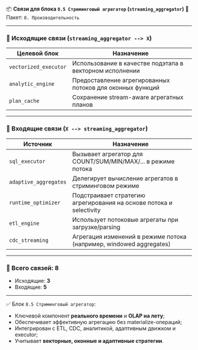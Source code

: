 📦 **Связи для блока `8.5 Стриминговый агрегатор` (`streaming_aggregator`)**
📁 Пакет: `8. Производительность`

---

### 🔻 Исходящие связи (`streaming_aggregator --> X`)

| Целевой блок          | Назначение                                                |
| --------------------- | --------------------------------------------------------- |
| `vectorized_executor` | Использование в качестве подэтапа в векторном исполнении  |
| `analytic_engine`     | Предоставление агрегированных потоков для оконных функций |
| `plan_cache`          | Сохранение stream-aware агрегатных планов                 |

---

### 🔺 Входящие связи (`X --> streaming_aggregator`)

| Источник              | Назначение                                                          |
| --------------------- | ------------------------------------------------------------------- |
| `sql_executor`        | Вызывает агрегатор для COUNT/SUM/MIN/MAX/... в режиме потока        |
| `adaptive_aggregates` | Делегирует вычисление агрегатов в стриминговом режиме               |
| `runtime_optimizer`   | Подстраивает стратегию агрегирования на основе потока и selectivity |
| `etl_engine`          | Использует потоковые агрегаты при загрузке/parsing                  |
| `cdc_streaming`       | Агрегация изменений в режиме потока (например, windowed aggregates) |

---

### 🧩 Всего связей: **8**

* Исходящие: **3**
* Входящие: **5**

---

✅ Блок `8.5 Стриминговый агрегатор`:

* Ключевой компонент **реального времени** и **OLAP на лету**;
* Обеспечивает эффективную агрегацию без materialize-операций;
* Интегрирован с ETL, CDC, аналитикой, адаптивным движком и executor;
* Учитывает **векторные, оконные и адаптивные стратегии**.
